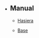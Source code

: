 - ## Manual
    - [Hasiera](/{{route}}/{{version}}/overview)

    - [Base](/{{route}}/{{version}}/base/manual)